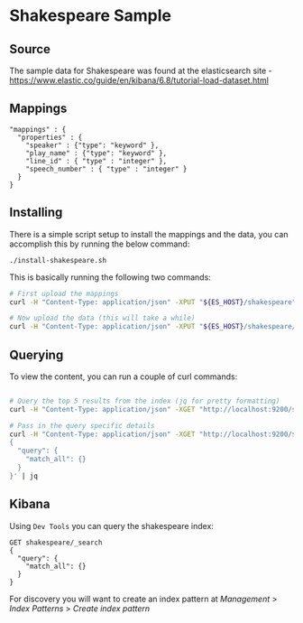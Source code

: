 Shakespeare Sample
=============================================

## Source

The sample data for Shakespeare was found at the elasticsearch site - https://www.elastic.co/guide/en/kibana/6.8/tutorial-load-dataset.html  

## Mappings

    "mappings" : {
      "properties" : {
        "speaker" : {"type": "keyword" },
        "play_name" : {"type": "keyword" },
        "line_id" : { "type" : "integer" },
        "speech_number" : { "type" : "integer" }
      }
    }

## Installing

There is a simple script setup to install the mappings and the data, you can accomplish this
by running the below command:

    ./install-shakespeare.sh

This is basically running the following two commands:

```bash
# First upload the mappings
curl -H "Content-Type: application/json" -XPUT "${ES_HOST}/shakespeare" --data-binary @shakespeare-mapping.json

# Now upload the data (this will take a while)
curl -H "Content-Type: application/json" -XPUT "${ES_HOST}/shakespeare/_bulk" --data-binary @shakespeare-data.json
```

## Querying

To view the content, you can run a couple of curl commands:

```bash

# Query the top 5 results from the index (jq for pretty formatting)
curl -H "Content-Type: application/json" -XGET "http://localhost:9200/shakespeare/_search"  | jq

# Pass in the query specific details
curl -H "Content-Type: application/json" -XGET "http://localhost:9200/shakespeare/_search" -d '
{
  "query": {
    "match_all": {}
  }
}' | jq

```

## Kibana

Using `Dev Tools` you can query the shakespeare index:

    GET shakespeare/_search
    {
      "query": {
        "match_all": {}
      }
    }

For discovery you will want to create an index pattern at *Management* > *Index Patterns* > *Create index pattern*  

